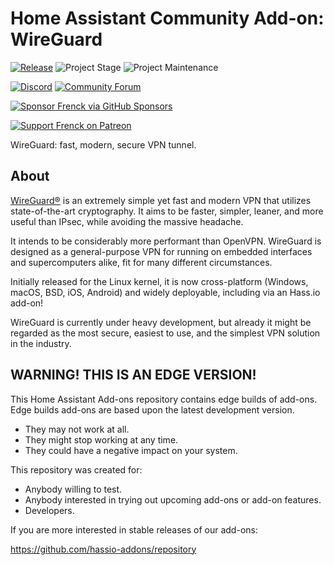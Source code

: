 # Home Assistant Community Add-on: WireGuard

[![Release][release-shield]][release] ![Project Stage][project-stage-shield] ![Project Maintenance][maintenance-shield]

[![Discord][discord-shield]][discord] [![Community Forum][forum-shield]][forum]

[![Sponsor Frenck via GitHub Sponsors][github-sponsors-shield]][github-sponsors]

[![Support Frenck on Patreon][patreon-shield]][patreon]

WireGuard: fast, modern, secure VPN tunnel.

## About

[WireGuard®][wireguard] is an extremely simple yet fast and modern VPN that
utilizes state-of-the-art cryptography. It aims to be faster, simpler, leaner,
and more useful than IPsec, while avoiding the massive headache.

It intends to be considerably more performant than OpenVPN. WireGuard is
designed as a general-purpose VPN for running on embedded interfaces and
supercomputers alike, fit for many different circumstances.

Initially released for the Linux kernel, it is now cross-platform (Windows,
macOS, BSD, iOS, Android) and widely deployable,
including via an Hass.io add-on!

WireGuard is currently under heavy development, but already it might be
regarded as the most secure, easiest to use, and the simplest VPN solution
in the industry.

## WARNING! THIS IS AN EDGE VERSION!

This Home Assistant Add-ons repository contains edge builds of add-ons.
Edge builds add-ons are based upon the latest development version.

- They may not work at all.
- They might stop working at any time.
- They could have a negative impact on your system.

This repository was created for:

- Anybody willing to test.
- Anybody interested in trying out upcoming add-ons or add-on features.
- Developers.

If you are more interested in stable releases of our add-ons:

<https://github.com/hassio-addons/repository>

[discord-shield]: https://img.shields.io/discord/478094546522079232.svg
[discord]: https://discord.me/hassioaddons
[forum-shield]: https://img.shields.io/badge/community-forum-brightgreen.svg
[forum]: https://community.home-assistant.io/t/home-assistant-community-add-on-wireguard/134662?u=frenck
[github-sponsors-shield]: https://frenck.dev/wp-content/uploads/2019/12/github_sponsor.png
[github-sponsors]: https://github.com/sponsors/frenck
[maintenance-shield]: https://img.shields.io/maintenance/yes/2023.svg
[patreon-shield]: https://frenck.dev/wp-content/uploads/2019/12/patreon.png
[patreon]: https://www.patreon.com/frenck
[project-stage-shield]: https://img.shields.io/badge/project%20stage-experimental-yellow.svg
[release-shield]: https://img.shields.io/badge/version-97129a4-blue.svg
[release]: https://github.com/hassio-addons/addon-wireguard/tree/97129a4
[wireguard]: https://www.wireguard.com